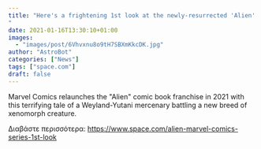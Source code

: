 ```yaml
---
title: "Here's a frightening 1st look at the newly-resurrected 'Alien' series from Marvel Comics
"
date: 2021-01-16T13:30:10+01:00
images:
  - "images/post/6Vhvxnu8o9tH7SBXmKkcDK.jpg"
author: "AstroBot"
categories: ["News"]
tags: ["space.com"]
draft: false
---
```


Marvel Comics relaunches the "Alien" comic book franchise in 2021 with this terrifying tale of a Weyland-Yutani mercenary battling a new breed of xenomorph creature. 

Διαβάστε περισσότερα: https://www.space.com/alien-marvel-comics-series-1st-look
